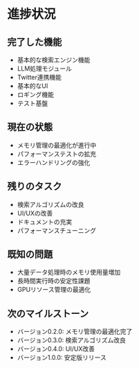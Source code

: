 # 進捗状況

## 完了した機能
- 基本的な検索エンジン機能
- LLM処理モジュール
- Twitter連携機能
- 基本的なUI
- ロギング機能
- テスト基盤

## 現在の状態
- メモリ管理の最適化が進行中
- パフォーマンステストの拡充
- エラーハンドリングの強化

## 残りのタスク
- 検索アルゴリズムの改良
- UI/UXの改善
- ドキュメントの充実
- パフォーマンスチューニング

## 既知の問題
- 大量データ処理時のメモリ使用量増加
- 長時間実行時の安定性課題
- GPUリソース管理の最適化

## 次のマイルストーン
- バージョン0.2.0: メモリ管理の最適化完了
- バージョン0.3.0: 検索アルゴリズム改良
- バージョン0.4.0: UI/UX改善
- バージョン1.0.0: 安定版リリース 